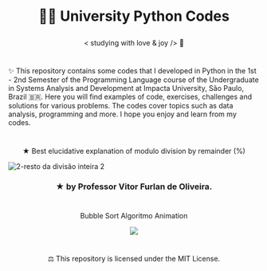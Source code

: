 # <p align="center">  👩‍💻 University Python Codes  </p>

<p align="center"> < studying with love & joy /> 🧡

#

✨ This repository contains some codes that I developed in Python in the 1st - 2nd Semester of the Programming Language course of the Undergraduate in Systems Analysis and Development at Impacta University, São Paulo, Brazil 🇧🇷. Here you will find examples of code, exercises, challenges and solutions for various problems. The codes cover topics such as data analysis, programming and more. I hope you enjoy and learn from my codes.

#

<p align="center"> ★ Best elucidative explanation of modulo division by remainder (%) </p>

![2-resto da divisão inteira 2](https://github.com/FabianaCampanari/University-Python-Projects/assets/113218619/176fd74d-5755-4ac0-9b6e-08e6678cf251)

### <p align="center"> ★ by Professor Vitor Furlan de Oliveira. </p>

#

<p align="center"> Bubble Sort Algoritmo Animation </p>

<p align="center">
<img src="https://github.com/FabianaCampanari/University-Python-Projects/assets/113218619/75228dc5-f532-4f89-838f-639cb28f1e0e" />



#

<p align="center"> ⚖︎ This repository is licensed under the MIT License.  </p>

